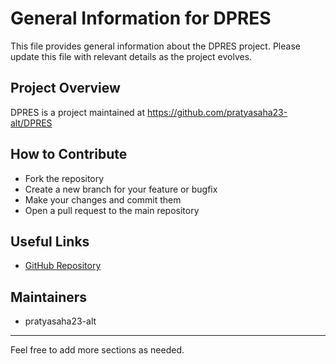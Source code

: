 # General Information for DPRES

This file provides general information about the DPRES project. Please update this file with relevant details as the project evolves.

## Project Overview
DPRES is a project maintained at https://github.com/pratyasaha23-alt/DPRES

## How to Contribute
- Fork the repository
- Create a new branch for your feature or bugfix
- Make your changes and commit them
- Open a pull request to the main repository

## Useful Links
- [GitHub Repository](https://github.com/pratyasaha23-alt/DPRES)

## Maintainers
- pratyasaha23-alt

---
Feel free to add more sections as needed.
